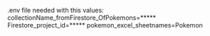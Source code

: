 .env file needed with this values: 
collectionName_fromFirestore_OfPokemons=*****
Firestore_project_id=*****
pokemon_excel_sheetnames=Pokemon